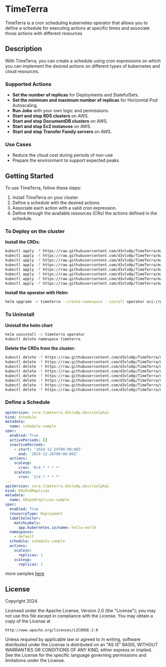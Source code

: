 # TimeTerra

TimeTerra is a cron scheduling kubernetes operator that allows you to define a schedule for executing actions at specific times and associate those actions with different resources

## Description

With TimeTerra, you can create a schedule using cron expressions on which you can implement the desired actions on different types of kubernetes and cloud resources.

### Supported Actions

- **Set the number of replicas** for Deployments and StatefulSets.
- **Set the minimum and maximum number of replicas** for Horizontal Pod Autoscaling.
- **Run Jobs** with your own logic and permissions.
- **Start and stop RDS clusters** on AWS.
- **Start and stop DocumentDB clusters** on AWS.
- **Start and stop Ec2 instances** on AWS.
- **Start and stop Transfer Family servers** on AWS.

### Use Cases

- Reduce the cloud cost during periods of non-use
- Prepare the environment to support expected peaks

## Getting Started

To use TimeTerra, follow these steps:

1. Install TimeTerra on your cluster.
2. Define a schedule with the desired actions.
3. Associate each action with a valid cron expression.
4. Define through the available resources (CRs) the actions defined in the schedule.

### To Deploy on the cluster
**Install the CRDs:**

```sh
kubectl apply -f https://raw.githubusercontent.com/d3vlo0p/TimeTerra/main/config/crd/bases/core.timeterra.d3vlo0p.dev_awsdocumentdbclusters.yaml
kubectl apply -f https://raw.githubusercontent.com/d3vlo0p/TimeTerra/main/config/crd/bases/core.timeterra.d3vlo0p.dev_awsec2instances.yaml
kubectl apply -f https://raw.githubusercontent.com/d3vlo0p/TimeTerra/main/config/crd/bases/core.timeterra.d3vlo0p.dev_awsrdsauroraclusters.yaml
kubectl apply -f https://raw.githubusercontent.com/d3vlo0p/TimeTerra/main/config/crd/bases/core.timeterra.d3vlo0p.dev_awstransferfamilies.yaml
kubectl apply -f https://raw.githubusercontent.com/d3vlo0p/TimeTerra/main/config/crd/bases/core.timeterra.d3vlo0p.dev_k8shpas.yaml
kubectl apply -f https://raw.githubusercontent.com/d3vlo0p/TimeTerra/main/config/crd/bases/core.timeterra.d3vlo0p.dev_k8spodreplicas.yaml
kubectl apply -f https://raw.githubusercontent.com/d3vlo0p/TimeTerra/main/config/crd/bases/core.timeterra.d3vlo0p.dev_k8srunjobs.yaml
kubectl apply -f https://raw.githubusercontent.com/d3vlo0p/TimeTerra/main/config/crd/bases/core.timeterra.d3vlo0p.dev_schedules.yaml
```

**Install the operator with Helm:**

```sh
helm upgrade -n timeterra --create-namespace --install operator oci://ghcr.io/d3vlo0p/timeterra
```

### To Uninstall
**Unistall the helm chart**

```sh
helm uninstall -n timeterra operator
kubectl delete namespace timeterra
```

**Delete the CRDs from the cluster:**

```sh
kubectl delete -f https://raw.githubusercontent.com/d3vlo0p/TimeTerra/main/config/crd/bases/core.timeterra.d3vlo0p.dev_awsdocumentdbclusters.yaml
kubectl delete -f https://raw.githubusercontent.com/d3vlo0p/TimeTerra/main/config/crd/bases/core.timeterra.d3vlo0p.dev_awsec2instances.yaml
kubectl delete -f https://raw.githubusercontent.com/d3vlo0p/TimeTerra/main/config/crd/bases/core.timeterra.d3vlo0p.dev_awsrdsauroraclusters.yaml
kubectl delete -f https://raw.githubusercontent.com/d3vlo0p/TimeTerra/main/config/crd/bases/core.timeterra.d3vlo0p.dev_awstransferfamilies.yaml
kubectl delete -f https://raw.githubusercontent.com/d3vlo0p/TimeTerra/main/config/crd/bases/core.timeterra.d3vlo0p.dev_k8shpas.yaml
kubectl delete -f https://raw.githubusercontent.com/d3vlo0p/TimeTerra/main/config/crd/bases/core.timeterra.d3vlo0p.dev_k8spodreplicas.yaml
kubectl delete -f https://raw.githubusercontent.com/d3vlo0p/TimeTerra/main/config/crd/bases/core.timeterra.d3vlo0p.dev_k8srunjobs.yaml
kubectl delete -f https://raw.githubusercontent.com/d3vlo0p/TimeTerra/main/config/crd/bases/core.timeterra.d3vlo0p.dev_schedules.yaml
```

### Define a Schedule

```yaml
apiVersion: core.timeterra.d3vlo0p.dev/v1alpha1
kind: Schedule
metadata:
  name: schedule-sample
spec:
  enabled: True
  activePeriods: []
  inactivePeriods: 
    - start: '2024-12-24T00:00:00Z'
      end: '2024-12-26T00:00:00Z'
  actions:
    scaleup:
      cron: '0/4 * * * *'
    scalein:
      cron: '2/4 * * * *'
---
apiVersion: core.timeterra.d3vlo0p.dev/v1alpha1
kind: K8sPodReplicas
metadata:
  name: k8spodreplicas-sample
spec:
  enabled: True
  resourceType: Deployment
  labelSelector:
    matchLabels:
      app.kubernetes.io/name: hello-world
  namespaces:
    - default
  schedule: schedule-sample
  actions:
    scalein:
      replicas: 1
    scaleup:
      replicas: 2
```
more samples [here](./config/samples/)

## License

Copyright 2024.

Licensed under the Apache License, Version 2.0 (the "License");
you may not use this file except in compliance with the License.
You may obtain a copy of the License at

    http://www.apache.org/licenses/LICENSE-2.0

Unless required by applicable law or agreed to in writing, software
distributed under the License is distributed on an "AS IS" BASIS,
WITHOUT WARRANTIES OR CONDITIONS OF ANY KIND, either express or implied.
See the License for the specific language governing permissions and
limitations under the License.

